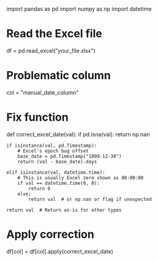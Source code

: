 import pandas as pd
import numpy as np
import datetime

# Read the Excel file
df = pd.read_excel("your_file.xlsx")

# Problematic column
col = "manual_date_column"

# Fix function
def correct_excel_date(val):
    if pd.isna(val):
        return np.nan
    
    if isinstance(val, pd.Timestamp):
        # Excel's epoch bug offset
        base_date = pd.Timestamp("1899-12-30")
        return (val - base_date).days
    
    elif isinstance(val, datetime.time):
        # This is usually Excel zero shown as 00:00:00
        if val == datetime.time(0, 0):
            return 0
        else:
            return val  # or np.nan or flag if unexpected

    return val  # Return as-is for other types

# Apply correction
df[col] = df[col].apply(correct_excel_date)
